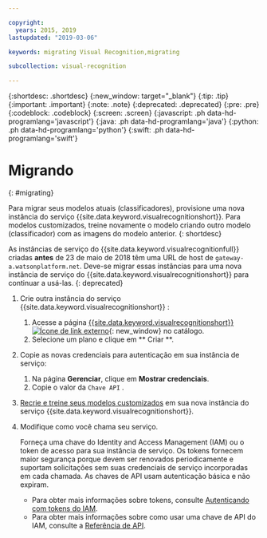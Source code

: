 ```yaml
---

copyright:
  years: 2015, 2019
lastupdated: "2019-03-06"

keywords: migrating Visual Recognition,migrating

subcollection: visual-recognition

---
```


{:shortdesc: .shortdesc}
{:new_window: target="_blank"}
{:tip: .tip}
{:important: .important}
{:note: .note}
{:deprecated: .deprecated}
{:pre: .pre}
{:codeblock: .codeblock}
{:screen: .screen}
{:javascript: .ph data-hd-programlang='javascript'}
{:java: .ph data-hd-programlang='java'}
{:python: .ph data-hd-programlang='python'}
{:swift: .ph data-hd-programlang='swift'}

# Migrando
{: #migrating}

Para migrar seus modelos atuais (classificadores), provisione uma nova instância do serviço {{site.data.keyword.visualrecognitionshort}}. Para modelos customizados, treine novamente o modelo criando outro modelo (classificador) com as imagens do modelo anterior.
{: shortdesc}

As instâncias de serviço do {{site.data.keyword.visualrecognitionfull}} criadas **antes** de 23 de maio de 2018 têm uma URL de host de `gateway-a.watsonplatform.net`. Deve-se migrar essas instâncias para uma nova instância de serviço do {{site.data.keyword.visualrecognitionshort}} para continuar a usá-las.
{: deprecated}

1.  Crie outra instância do serviço  {{site.data.keyword.visualrecognitionshort}} :
    1.  Acesse a página [{{site.data.keyword.visualrecognitionshort}} ![Ícone de link externo](../../icons/launch-glyph.svg "Ícone de link externo")](https://{DomainName}/catalog/services/visual-recognition){: new_window} no catálogo.
    1.  Selecione um plano e clique em  ** Criar **.
1.  Copie as novas credenciais para autenticação em sua instância de serviço:
    1.  Na página **Gerenciar**, clique em **Mostrar credenciais**.
    1.  Copie o valor da  ` Chave API ` .
1.  [Recrie e treine seus modelos customizados](/docs/services/visual-recognition?topic=visual-recognition-tutorial-custom-classifier#tutorial-custom-classifier) em sua nova instância do serviço {{site.data.keyword.visualrecognitionshort}}.
1.  Modifique como você chama seu serviço.

    Forneça uma chave do Identity and Access Management (IAM) ou o token de acesso para sua instância de serviço. Os tokens fornecem maior segurança porque devem ser renovados periodicamente e suportam solicitações sem suas credenciais de serviço incorporadas em cada chamada. As chaves de API usam autenticação básica e não expiram.

    - Para obter mais informações sobre tokens, consulte [Autenticando com tokens do IAM](/docs/services/watson?topic=watson-iam#iam).
    - Para obter mais informações sobre como usar uma chave de API do IAM, consulte a [Referência de API](https://{DomainName}/apidocs/visual-recognition/#authentication).

